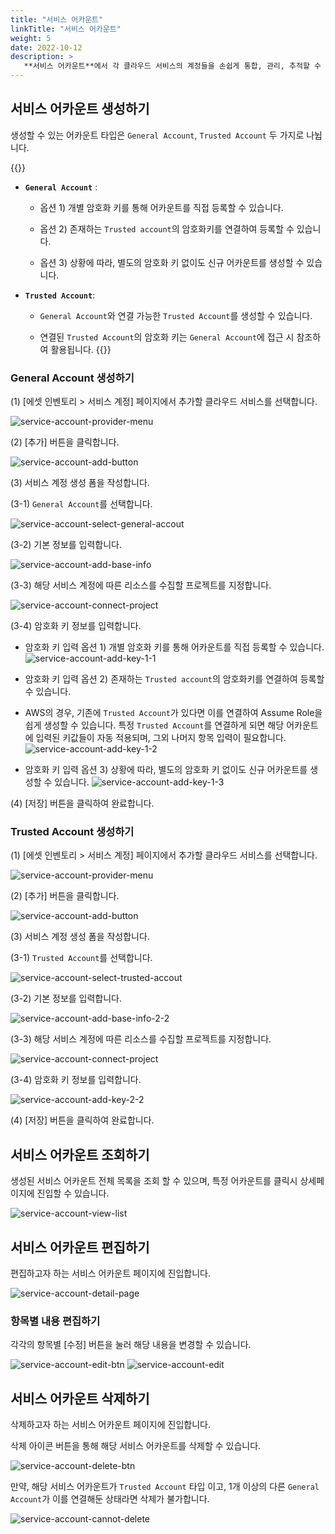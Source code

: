 ```yaml
---
title: "서비스 어카운트"
linkTitle: "서비스 어카운트"
weight: 5
date: 2022-10-12
description: >
   **서비스 어카운트**에서 각 클라우드 서비스의 계정들을 손쉽게 통합, 관리, 추적할 수 있습니다.
---
```


## 서비스 어카운트 생성하기

생성할 수 있는 어카운트 타입은 `General Account`, `Trusted Account` 두 가지로 나뉩니다. 

{{<alert>}}
- __`General Account`__ :
    
  - 옵션 1) 개별 암호화 키를 통해 어카운트를 직접 등록할 수 있습니다. 

  - 옵션 2) 존재하는 `Trusted account`의 암호화키를 연결하여 등록할 수 있습니다. 

  - 옵션 3) 상황에 따라, 별도의 암호화 키 없이도 신규 어카운트를 생성할 수 있습니다.
    

- __`Trusted Account`__:
    
  - `General Account`와 연결 가능한 `Trusted Account`를 생성할 수 있습니다.

  - 연결된 `Trusted Account`의 암호화 키는 `General Account`에 접근 시 참조하여 활용됩니다.
{{</alert>}}


### General Account 생성하기

(1) [에셋 인벤토리 > 서비스 계정] 페이지에서 추가할 클라우드 서비스를 선택합니다.

![service-account-provider-menu](/ko/docs/guides/asset-inventory/service-account-img/service-account-provider-menu-2.png)

(2) [추가] 버튼을 클릭합니다.

![service-account-add-button](/ko/docs/guides/asset-inventory/service-account-img/service-account-add-button.png)

(3) 서비스 계정 생성 폼을 작성합니다.

(3-1) `General Account`를 선택합니다. 

![service-account-select-general-accout](/ko/docs/guides/asset-inventory/service-account-img/service-account-select-general-accout.png)

(3-2) 기본 정보를 입력합니다.

![service-account-add-base-info](/ko/docs/guides/asset-inventory/service-account-img/service-account-add-base-info.png)

(3-3) 해당 서비스 계정에 따른 리소스를 수집할 프로젝트를 지정합니다.

![service-account-connect-project](/ko/docs/guides/asset-inventory/service-account-img/service-account-connect-project.png)

(3-4) 암호화 키 정보를 입력합니다.

- 암호화 키 입력 옵션 1) 개별 암호화 키를 통해 어카운트를 직접 등록할 수 있습니다. 
![service-account-add-key-1-1](/ko/docs/guides/asset-inventory/service-account-img/service-account-add-key-1-1.png)

- 암호화 키 입력 옵션 2) 존재하는 `Trusted account`의 암호화키를 연결하여 등록할 수 있습니다. 
 - AWS의 경우, 기존에 `Trusted Account`가 있다면 이를 연결하여 Assume Role을 쉽게 생성할 수 있습니다. 특정 `Trusted Account`를 연결하게 되면 해당 어카운트에 입력된 키값들이 자동 적용되며, 그외 나머지 항목 입력이 필요합니다.
![service-account-add-key-1-2](/ko/docs/guides/asset-inventory/service-account-img/service-account-add-key-1-2.png)

- 암호화 키 입력 옵션 3) 상황에 따라, 별도의 암호화 키 없이도 신규 어카운트를 생성할 수 있습니다.
![service-account-add-key-1-3](/ko/docs/guides/asset-inventory/service-account-img/service-account-add-key-1-3.png)


(4) [저장] 버튼을 클릭하여 완료합니다.



### Trusted Account 생성하기

(1) [에셋 인벤토리 > 서비스 계정] 페이지에서 추가할 클라우드 서비스를 선택합니다.

![service-account-provider-menu](/ko/docs/guides/asset-inventory/service-account-img/service-account-provider-menu-2.png)

(2) [추가] 버튼을 클릭합니다.

![service-account-add-button](/ko/docs/guides/asset-inventory/service-account-img/service-account-add-button.png)

(3) 서비스 계정 생성 폼을 작성합니다.

(3-1) `Trusted Account`를 선택합니다. 

![service-account-select-trusted-accout](/ko/docs/guides/asset-inventory/service-account-img/service-account-select-trusted-accout.png)

(3-2) 기본 정보를 입력합니다.

![service-account-add-base-info-2-2](/ko/docs/guides/asset-inventory/service-account-img/service-account-add-base-info-2-2.png)

(3-3) 해당 서비스 계정에 따른 리소스를 수집할 프로젝트를 지정합니다.

![service-account-connect-project](/ko/docs/guides/asset-inventory/service-account-img/service-account-connect-project.png)

(3-4) 암호화 키 정보를 입력합니다.

![service-account-add-key-2-2](/ko/docs/guides/asset-inventory/service-account-img/service-account-add-key-2-2.png)

(4) [저장] 버튼을 클릭하여 완료합니다.



## 서비스 어카운트 조회하기

생성된 서비스 어카운트 전체 목록을 조회 할 수 있으며, 특정 어카운트를 클릭시 상세페이지에 진입할 수 있습니다.

![service-account-view-list](/ko/docs/guides/asset-inventory/service-account-img/service-account-view-list.png)



## 서비스 어카운트 편집하기

편집하고자 하는 서비스 어카운트 페이지에 진입합니다.

![service-account-detail-page](/ko/docs/guides/asset-inventory/service-account-img/service-account-detail-page.png)


### 항목별 내용 편집하기

각각의 항목별 [수정] 버튼을 눌러 해당 내용을 변경할 수 있습니다. 

![service-account-edit-btn](/ko/docs/guides/asset-inventory/service-account-img/service-account-edit-btn.png)
![service-account-edit](/ko/docs/guides/asset-inventory/service-account-img/service-account-edit.png)



## 서비스 어카운트 삭제하기

삭제하고자 하는 서비스 어카운트 페이지에 진입합니다.

삭제 아이콘 버튼을 통해 해당 서비스 어카운트를 삭제할 수 있습니다. 

![service-account-delete-btn](/ko/docs/guides/asset-inventory/service-account-img/service-account-delete-btn.png)

만약, 해당 서비스 어카운트가 `Trusted Account` 타입 이고, 1개 이상의 다른 `General Account`가 이를 연결해둔 상태라면 삭제가 불가합니다.

![service-account-cannot-delete](/ko/docs/guides/asset-inventory/service-account-img/service-account-cannot-delete.png)

